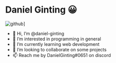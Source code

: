 # Daniel Ginting 😀

![github](https://img.shields.io/badge/GitHub-000000?style=for-the-badge&logo=GitHub&logoColor=white)]

- 👋 Hi, I’m @daniel-ginting
- 👀 I’m interested in programming in general
- 🌱 I’m currently learning web development
- 💞️ I’m looking to collaborate on some projects
- 📫 Reach me by DanielGinting#0651 on discord

<!---
daniel-ginting/daniel-ginting is a ✨ special ✨ repository because its `README.md` (this file) appears on your GitHub profile.
You can click the Preview link to take a look at your changes.
--->


<!-- Some of my significant projects: -->
